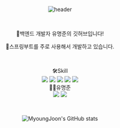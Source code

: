 
<div align="center">
  
![header](https://capsule-render.vercel.app/api?type=rounded&color=000000&text=MyoungJoon%20Yu&fontColor=FFFFFF&fontSize=55)

 
</br>

👋백엔드 개발자 유명준의 깃허브입니다!

📝스프링부트를 주로 사용해서 개발하고 있습니다.

</br>

🛠Skill
</br>
  <img src="https://img.shields.io/badge/java-#FC4C02?style=flat&logo=java&logoColor=white">
  <img src="https://img.shields.io/badge/spring-6DB33F?style=flat&logo=spring&logoColor=white"/>
  <img src="https://img.shields.io/badge/springboot-6DB33F?style=flat&logo=springboot&logoColor=white"/>
  <img src="https://img.shields.io/badge/mysql-4479A1?style=flat&logo=mysql&logoColor=white"/>
  <img src="https://img.shields.io/badge/amazonaws-#FF9900?style=flat&logo=amazonaws&logoColor=black">
</br>
🙋‍♂️유명준</br>
<a href="https://top780.tistory.com/"><img src="https://img.shields.io/badge/tistory-000000?style=flat-square&logo=tistory&logoColor=white"/></a>
<a href="mailto:aud780@gmail.com"><img src="https://img.shields.io/badge/gmail-EA4335?style=flat-square&logo=gmail&logoColor=white"/></a>

</br>
<div></div>

![MyoungJoon's GitHub stats](https://github-readme-stats.vercel.app/api?username=YMJ936&show_icons=true&theme=transparent)

</div>

